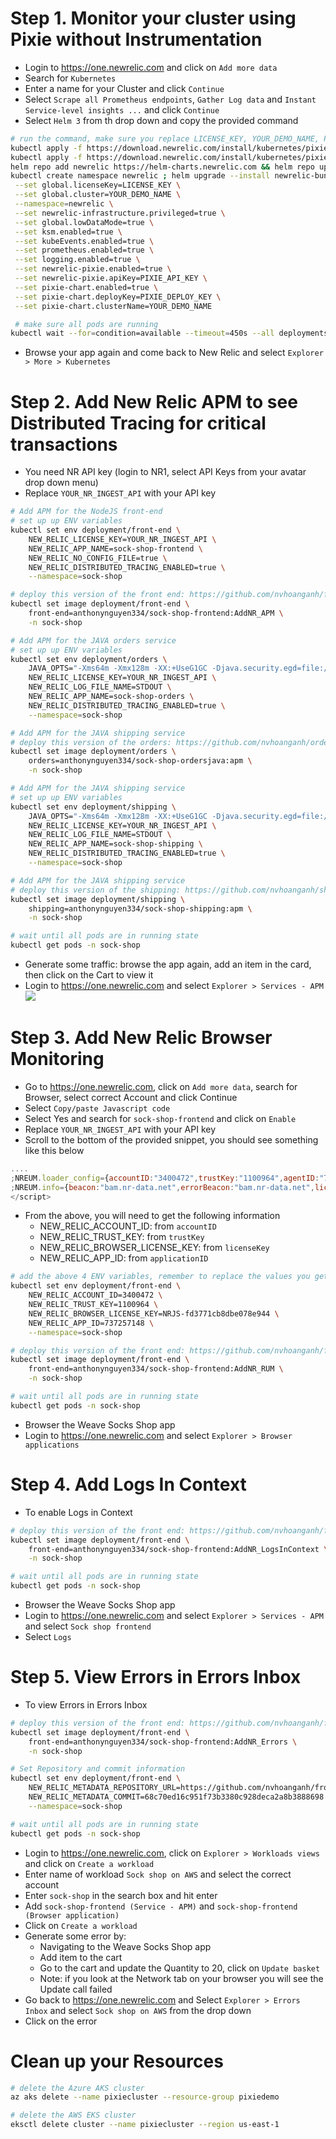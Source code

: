 # Step 1. Monitor your cluster using Pixie without Instrumentation

-   Login to https://one.newrelic.com and click on `Add more data`
-   Search for `Kubernetes`
-   Enter a name for your Cluster and click `Continue`
-   Select `Scrape all Prometheus endpoints`, `Gather Log data` and `Instant Service-level insights ...` and click `Continue`
-   Select `Helm 3` from th drop down and copy the provided command

```bash
# run the command, make sure you replace LICENSE_KEY, YOUR_DEMO_NAME, PIXIE_API_KEY and PIXIE_DEPLOY_KEY
kubectl apply -f https://download.newrelic.com/install/kubernetes/pixie/latest/px.dev_viziers.yaml && \
kubectl apply -f https://download.newrelic.com/install/kubernetes/pixie/latest/olm_crd.yaml && \
helm repo add newrelic https://helm-charts.newrelic.com && helm repo update && \
kubectl create namespace newrelic ; helm upgrade --install newrelic-bundle newrelic/nri-bundle \
 --set global.licenseKey=LICENSE_KEY \
 --set global.cluster=YOUR_DEMO_NAME \
 --namespace=newrelic \
 --set newrelic-infrastructure.privileged=true \
 --set global.lowDataMode=true \
 --set ksm.enabled=true \
 --set kubeEvents.enabled=true \
 --set prometheus.enabled=true \
 --set logging.enabled=true \
 --set newrelic-pixie.enabled=true \
 --set newrelic-pixie.apiKey=PIXIE_API_KEY \
 --set pixie-chart.enabled=true \
 --set pixie-chart.deployKey=PIXIE_DEPLOY_KEY \
 --set pixie-chart.clusterName=YOUR_DEMO_NAME

 # make sure all pods are running
kubectl wait --for=condition=available --timeout=450s --all deployments -n newrelic
```

-   Browse your app again and come back to New Relic and select `Explorer > More > Kubernetes`

# Step 2. Add New Relic APM to see Distributed Tracing for critical transactions

-   You need NR API key (login to NR1, select API Keys from your avatar drop down menu)
-   Replace `YOUR_NR_INGEST_API` with your API key

```bash
# Add APM for the NodeJS front-end
# set up up ENV variables
kubectl set env deployment/front-end \
    NEW_RELIC_LICENSE_KEY=YOUR_NR_INGEST_API \
    NEW_RELIC_APP_NAME=sock-shop-frontend \
    NEW_RELIC_NO_CONFIG_FILE=true \
    NEW_RELIC_DISTRIBUTED_TRACING_ENABLED=true \
    --namespace=sock-shop

# deploy this version of the front end: https://github.com/nvhoanganh/front-end/tree/step-1---add-NR-APM
kubectl set image deployment/front-end \
    front-end=anthonynguyen334/sock-shop-frontend:AddNR_APM \
    -n sock-shop

# Add APM for the JAVA orders service
# set up up ENV variables
kubectl set env deployment/orders \
    JAVA_OPTS="-Xms64m -Xmx128m -XX:+UseG1GC -Djava.security.egd=file:/dev/urandom -Dspring.zipkin.enabled=false -javaagent:/usr/src/app/newrelic.jar -Dlogging.level.org.springframework=DEBUG" \
    NEW_RELIC_LICENSE_KEY=YOUR_NR_INGEST_API \
    NEW_RELIC_LOG_FILE_NAME=STDOUT \
    NEW_RELIC_APP_NAME=sock-shop-orders \
    NEW_RELIC_DISTRIBUTED_TRACING_ENABLED=true \
    --namespace=sock-shop

# Add APM for the JAVA shipping service
# deploy this version of the orders: https://github.com/nvhoanganh/orders/tree/Add-APM-Agent
kubectl set image deployment/orders \
    orders=anthonynguyen334/sock-shop-ordersjava:apm \
    -n sock-shop

# Add APM for the JAVA shipping service
# set up up ENV variables
kubectl set env deployment/shipping \
    JAVA_OPTS="-Xms64m -Xmx128m -XX:+UseG1GC -Djava.security.egd=file:/dev/urandom -Dspring.zipkin.enabled=false -javaagent:/usr/src/app/newrelic.jar" \
    NEW_RELIC_LICENSE_KEY=YOUR_NR_INGEST_API \
    NEW_RELIC_LOG_FILE_NAME=STDOUT \
    NEW_RELIC_APP_NAME=sock-shop-shipping \
    NEW_RELIC_DISTRIBUTED_TRACING_ENABLED=true \
    --namespace=sock-shop

# Add APM for the JAVA shipping service
# deploy this version of the shipping: https://github.com/nvhoanganh/shipping/tree/Add-APM-Agent
kubectl set image deployment/shipping \
    shipping=anthonynguyen334/sock-shop-shipping:apm \
    -n sock-shop

# wait until all pods are in running state
kubectl get pods -n sock-shop
```

-   Generate some traffic: browse the app again, add an item in the card, then click on the Cart to view it
-   Login to https://one.newrelic.com and select `Explorer > Services - APM`
    ![](screenshots/apm.png)

# Step 3. Add New Relic Browser Monitoring

-   Go to https://one.newrelic.com, click on `Add more data`, search for Browser, select correct Account and click Continue
-   Select `Copy/paste Javascript code`
-   Select Yes and search for `sock-shop-frontend` and click on `Enable`
-   Replace `YOUR_NR_INGEST_API` with your API key
-   Scroll to the bottom of the provided snippet, you should see something like this below

```javascript
....
;NREUM.loader_config={accountID:"3400472",trustKey:"1100964",agentID:"737257148",licenseKey:"NRJS-fd3771cb8dbe078e944",applicationID:"737257148"}
;NREUM.info={beacon:"bam.nr-data.net",errorBeacon:"bam.nr-data.net",licenseKey:"NRJS-fd3771cb8dbe078e944",applicationID:"737257148",sa:1}
</script>
```

-   From the above, you will need to get the following information
    -   NEW_RELIC_ACCOUNT_ID: from `accountID`
    -   NEW_RELIC_TRUST_KEY: from `trustKey`
    -   NEW_RELIC_BROWSER_LICENSE_KEY: from `licenseKey`
    -   NEW_RELIC_APP_ID: from `applicationID`

```bash
# add the above 4 ENV variables, remember to replace the values you get from above
kubectl set env deployment/front-end \
    NEW_RELIC_ACCOUNT_ID=3400472 \
    NEW_RELIC_TRUST_KEY=1100964 \
    NEW_RELIC_BROWSER_LICENSE_KEY=NRJS-fd3771cb8dbe078e944 \
    NEW_RELIC_APP_ID=737257148 \
    --namespace=sock-shop

# deploy this version of the front end: https://github.com/nvhoanganh/front-end/tree/step2-add-browser-monitoring
kubectl set image deployment/front-end \
    front-end=anthonynguyen334/sock-shop-frontend:AddNR_RUM \
    -n sock-shop

# wait until all pods are in running state
kubectl get pods -n sock-shop
```

-   Browser the Weave Socks Shop app
-   Login to https://one.newrelic.com and select `Explorer > Browser applications`

# Step 4. Add Logs In Context

-   To enable Logs in Context

```bash
# deploy this version of the front end: https://github.com/nvhoanganh/front-end/tree/step3-add-logs-in-Context
kubectl set image deployment/front-end \
    front-end=anthonynguyen334/sock-shop-frontend:AddNR_LogsInContext \
    -n sock-shop

# wait until all pods are in running state
kubectl get pods -n sock-shop
```

-   Browser the Weave Socks Shop app
-   Login to https://one.newrelic.com and select `Explorer > Services - APM` and select `Sock shop frontend`
-   Select `Logs`

# Step 5. View Errors in Errors Inbox

-   To view Errors in Errors Inbox

```bash
# deploy this version of the front end: https://github.com/nvhoanganh/front-end/tree/step-4-View-Errors-in-Error-Inbox
kubectl set image deployment/front-end \
    front-end=anthonynguyen334/sock-shop-frontend:AddNR_Errors \
    -n sock-shop

# Set Repository and commit information
kubectl set env deployment/front-end \
    NEW_RELIC_METADATA_REPOSITORY_URL=https://github.com/nvhoanganh/front-end.git \
    NEW_RELIC_METADATA_COMMIT=68c70ed16c951f73b3380c928deca2a8b3888698 \
    --namespace=sock-shop

# wait until all pods are in running state
kubectl get pods -n sock-shop
```

-   Login to https://one.newrelic.com, click on `Explorer > Workloads views` and click on `Create a workload`
-   Enter name of workload `Sock shop on AWS` and select the correct account
-   Enter `sock-shop` in the search box and hit enter
-   Add `sock-shop-frontend (Service - APM)` and `sock-shop-frontend (Browser application)`
-   Click on `Create a workload`
-   Generate some error by:
    -   Navigating to the Weave Socks Shop app
    -   Add item to the cart
    -   Go to the cart and update the Quantity to 20, click on `Update basket`
    -   Note: if you look at the Network tab on your browser you will see the Update call failed
-   Go back to https://one.newrelic.com and Select `Explorer > Errors Inbox` and select `Sock shop on AWS` from the drop down
-   Click on the error

# Clean up your Resources

```bash
# delete the Azure AKS cluster
az aks delete --name pixiecluster --resource-group pixiedemo

# delete the AWS EKS cluster
eksctl delete cluster --name pixiecluster --region us-east-1
```

